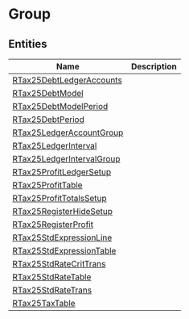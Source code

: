 
# Group


## Entities

|Name|Description|
|---|---|
|[RTax25DebtLedgerAccounts](RTax25DebtLedgerAccounts.cdm.json)||
|[RTax25DebtModel](RTax25DebtModel.cdm.json)||
|[RTax25DebtModelPeriod](RTax25DebtModelPeriod.cdm.json)||
|[RTax25DebtPeriod](RTax25DebtPeriod.cdm.json)||
|[RTax25LedgerAccountGroup](RTax25LedgerAccountGroup.cdm.json)||
|[RTax25LedgerInterval](RTax25LedgerInterval.cdm.json)||
|[RTax25LedgerIntervalGroup](RTax25LedgerIntervalGroup.cdm.json)||
|[RTax25ProfitLedgerSetup](RTax25ProfitLedgerSetup.cdm.json)||
|[RTax25ProfitTable](RTax25ProfitTable.cdm.json)||
|[RTax25ProfitTotalsSetup](RTax25ProfitTotalsSetup.cdm.json)||
|[RTax25RegisterHideSetup](RTax25RegisterHideSetup.cdm.json)||
|[RTax25RegisterProfit](RTax25RegisterProfit.cdm.json)||
|[RTax25StdExpressionLine](RTax25StdExpressionLine.cdm.json)||
|[RTax25StdExpressionTable](RTax25StdExpressionTable.cdm.json)||
|[RTax25StdRateCritTrans](RTax25StdRateCritTrans.cdm.json)||
|[RTax25StdRateTable](RTax25StdRateTable.cdm.json)||
|[RTax25StdRateTrans](RTax25StdRateTrans.cdm.json)||
|[RTax25TaxTable](RTax25TaxTable.cdm.json)||
